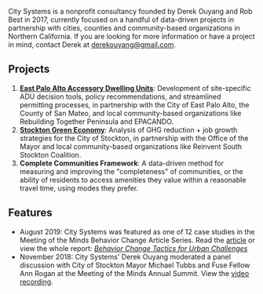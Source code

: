 City Systems is a nonprofit consultancy founded by Derek Ouyang and Rob Best in 2017, currently focused on a handful of data-driven projects in partnership with cities, counties and community-based organizations in Northern California. If you are looking for more information or have a project in mind, contact Derek at derekouyang@gmail.com.

## Projects

1. **[East Palo Alto Accessory Dwelling Units](https://citysystems.shinyapps.io/epa_dashboard/)**: Development of site-specific ADU decision tools, policy recommendations, and streamlined permitting processes, in partnership with the City of East Palo Alto, the County of San Mateo, and local community-based organizations like Rebuilding Together Peninsula and EPACANDO.
2. **[Stockton Green Economy](stockton-greeneconomy/introduction)**: Analysis of GHG reduction + job growth strategies for the City of Stockton, in partnership with the Office of the Mayor and local community-based organizations like Reinvent South Stockton Coalition.
3. **Complete Communities Framework**: A data-driven method for measuring and improving the "completeness" of communities, or the ability of residents to access amenities they value within a reasonable travel time, using modes they prefer.

## Features

- August 2019: City Systems was featured as one of 12 case studies in the Meeting of the Minds Behavior Change Article Series. Read the [article](https://meetingoftheminds.org/behavior-change-case-study-city-systems-affordable-housing-31162) or view the whole report: *[Behavior Change Tactics for Urban Challenges](https://meetingoftheminds.org/behavior-change-report)*
- November 2018: City Systems' Derek Ouyang moderated a panel discussion with City of Stockton Mayor Michael Tubbs and Fuse Fellow Ann Rogan at the Meeting of the Minds Annual Summit. View the [video recording](https://youtu.be/SdZccmzOBEg).
